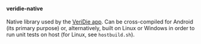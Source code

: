 #### veridie-native

Native library used by the [VeriDie app](https://github.com/DanglingPointer/veridie-app). Can be cross-compiled for Android (its primary purpose) or, alternatively, built on Linux or Windows in order to run unit tests on host (for Linux, see `hostbuild.sh`).
